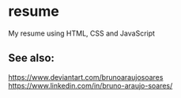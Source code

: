 # resume
My resume using HTML, CSS and JavaScript

## See also:
https://www.deviantart.com/brunoaraujosoares
https://www.linkedin.com/in/bruno-araujo-soares/
